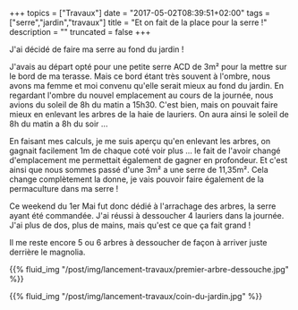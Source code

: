 +++
topics = ["Travaux"]
date = "2017-05-02T08:39:51+02:00"
tags = ["serre","jardin","travaux"]
title = "Et on fait de la place pour la serre !"
description = ""
truncated = false
+++

J'ai décidé de faire ma serre au fond du jardin !

J'avais au départ opté pour une petite serre ACD de 3m² pour la mettre sur le bord de ma terasse. Mais ce bord étant très souvent à l'ombre, nous avons ma femme et moi convenu qu'elle serait mieux au fond du jardin.
En regardant l'ombre du nouvel emplacement au cours de la journée, nous avions du soleil de 8h du matin a 15h30. C'est bien, mais on pouvait faire mieux en enlevant les arbres de la haie de lauriers.
On aura ainsi le soleil de 8h du matin a 8h du soir ...

En faisant mes calculs, je me suis aperçu qu'en enlevant les arbres, on gagnait facilement 1m de chaque coté voir plus ... le fait de l'avoir changé d'emplacement me permettait également de gagner en profondeur.
Et c'est ainsi que nous sommes passé d'une 3m² a une serre de 11,35m². Cela change complètement la donne, je vais pouvoir faire également de la permaculture dans ma serre !

Ce weekend du 1er Mai fut donc dédié à l'arrachage des arbres, la serre ayant été commandée. J'ai réussi à dessoucher 4 lauriers dans la journée. J'ai plus de dos, plus de mains, mais qu'est ce que ça fait grand !

Il me reste encore 5 ou 6 arbres à dessoucher de façon à arriver juste derrière le magnolia.

{{% fluid_img "/post/img/lancement-travaux/premier-arbre-dessouche.jpg" %}}

{{% fluid_img "/post/img/lancement-travaux/coin-du-jardin.jpg" %}}